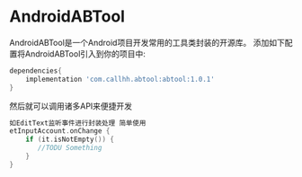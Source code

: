# AndroidABTool
AndroidABTool是一个Android项目开发常用的工具类封装的开源库。
添加如下配置将AndroidABTool引入到你的项目中:
```groovy
dependencies{
    implementation 'com.callhh.abtool:abtool:1.0.1'
}
```

然后就可以调用诸多API来便捷开发
```kotlin
如EditText监听事件进行封装处理 简单使用
etInputAccount.onChange {
    if (it.isNotEmpty()) {
       //TODU Something
    }
}
```